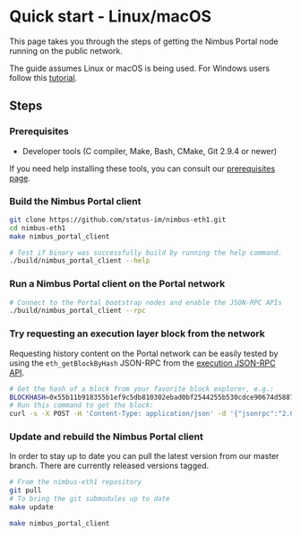 # Quick start - Linux/macOS

This page takes you through the steps of getting the Nimbus Portal node running
on the public network.

The guide assumes Linux or macOS is being used. For Windows users follow this
[tutorial](./quick-start-windows.md).

## Steps

### Prerequisites
- Developer tools (C compiler, Make, Bash, CMake, Git 2.9.4 or newer)

If you need help installing these tools, you can consult our
[prerequisites page](./prerequisites.md).

### Build the Nimbus Portal client
```bash
git clone https://github.com/status-im/nimbus-eth1.git
cd nimbus-eth1
make nimbus_portal_client

# Test if binary was successfully build by running the help command.
./build/nimbus_portal_client --help
```

### Run a Nimbus Portal client on the Portal network

```bash
# Connect to the Portal bootstrap nodes and enable the JSON-RPC APIs
./build/nimbus_portal_client --rpc
```

### Try requesting an execution layer block from the network

Requesting history content on the Portal network can be easily tested by using the `eth_getBlockByHash` JSON-RPC from the [execution JSON-RPC API](https://ethereum.github.io/execution-apis/api-documentation/).

```bash
# Get the hash of a block from your favorite block explorer, e.g.:
BLOCKHASH=0x55b11b918355b1ef9c5db810302ebad0bf2544255b530cdce90674d5887bb286 # Replace this to the block hash of your choice
# Run this command to get the block:
curl -s -X POST -H 'Content-Type: application/json' -d '{"jsonrpc":"2.0","id":"1","method":"eth_getBlockByHash","params":["'${BLOCKHASH}'", true]}' http://localhost:8545
```

### Update and rebuild the Nimbus Portal client
In order to stay up to date you can pull the latest version from our master
branch. There are currently released versions tagged.

```bash
# From the nimbus-eth1 repository
git pull
# To bring the git submodules up to date
make update

make nimbus_portal_client
```
